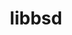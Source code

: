 ---
title: "libbsd"
layout: cache
categories: [package, develop]
meta: {"compilers": ["cce@=18.0.0", "gcc@=10.2.1", "gcc@=10.3.0", "gcc@=10.5.0", "gcc@=11.1.0", "gcc@=11.4.0", "gcc@=12.3.0", "gcc@=12.4.0", "gcc@=13.2.0", "gcc@=13.3.0", "gcc@=7.3.1", "gcc@=7.5.0", "gcc@=9.4.0", "oneapi@=2024.1.0", "oneapi@=2024.2.1"], "num_specs": 76, "num_specs_by_stack": {"aws-isc": 2, "aws-isc-aarch64": 2, "aws-pcluster-neoverse_v1": 4, "aws-pcluster-x86_64_v4": 15, "bootstrap-x86_64-linux-gnu": 4, "build_systems": 4, "data-vis-sdk": 3, "developer-tools": 1, "developer-tools-aarch64-linux-gnu": 4, "developer-tools-manylinux2014": 1, "developer-tools-x86_64_v3-linux-gnu": 4, "e4s": 3, "e4s-cray-rhel": 3, "e4s-cray-sles": 1, "e4s-neoverse-v2": 4, "e4s-neoverse_v1": 1, "e4s-oneapi": 3, "e4s-power": 1, "e4s-rocm-external": 4, "gpu-tests": 3, "hep": 4, "ml-linux-aarch64-cpu": 4, "ml-linux-aarch64-cuda": 4, "ml-linux-x86_64-cpu": 4, "ml-linux-x86_64-cuda": 4, "ml-linux-x86_64-rocm": 4, "radiuss": 4, "radiuss-aws": 4, "radiuss-aws-aarch64": 4, "root": 76, "tutorial": 8}, "oss": ["amzn2", "centos7", "rhel8", "sle_hpc15", "ubuntu18.04", "ubuntu20.04", "ubuntu22.04", "ubuntu24.04"], "platforms": ["linux"], "stacks": ["aws-isc", "aws-isc-aarch64", "aws-pcluster-neoverse_v1", "aws-pcluster-x86_64_v4", "bootstrap-x86_64-linux-gnu", "build_systems", "data-vis-sdk", "developer-tools", "developer-tools-aarch64-linux-gnu", "developer-tools-manylinux2014", "developer-tools-x86_64_v3-linux-gnu", "e4s", "e4s-cray-rhel", "e4s-cray-sles", "e4s-neoverse-v2", "e4s-neoverse_v1", "e4s-oneapi", "e4s-power", "e4s-rocm-external", "gpu-tests", "hep", "ml-linux-aarch64-cpu", "ml-linux-aarch64-cuda", "ml-linux-x86_64-cpu", "ml-linux-x86_64-cuda", "ml-linux-x86_64-rocm", "radiuss", "radiuss-aws", "radiuss-aws-aarch64", "root", "tutorial"], "targets": ["aarch64", "neoverse_v1", "neoverse_v2", "ppc64le", "x86_64_v3", "x86_64_v4"], "versions": ["0.11.7", "0.12.2"]}
spec_details: [{"compiler": "gcc@=7.3.1", "hash": "hz5qg54iicyc3ac5p2zjtioj3axdgljx", "os": "amzn2", "platform": "linux", "size": "-", "stacks": ["aws-isc-aarch64", "radiuss-aws-aarch64", "root"], "tarball": "https://binaries.spack.io/develop/build_cache/linux-amzn2-aarch64/gcc-7.3.1/libbsd-0.12.2/linux-amzn2-aarch64-gcc-7.3.1-libbsd-0.12.2-hz5qg54iicyc3ac5p2zjtioj3axdgljx.spack", "target": "aarch64", "variants": ["build_system=autotools"], "versions": ["0.12.2"]}, {"compiler": "gcc@=7.3.1", "hash": "elzelo7xj4t64o2xnqqitfrzch4v724a", "os": "amzn2", "platform": "linux", "size": "-", "stacks": ["aws-isc-aarch64", "radiuss-aws-aarch64", "root"], "tarball": "https://binaries.spack.io/develop/build_cache/linux-amzn2-aarch64/gcc-7.3.1/libbsd-0.12.2/linux-amzn2-aarch64-gcc-7.3.1-libbsd-0.12.2-elzelo7xj4t64o2xnqqitfrzch4v724a.spack", "target": "aarch64", "variants": ["build_system=autotools"], "versions": ["0.12.2"]}, {"compiler": "gcc@=7.3.1", "hash": "jhnnkrlvkd6kg7bw7wbbbncgaw5o6j5d", "os": "amzn2", "platform": "linux", "size": "-", "stacks": ["radiuss-aws-aarch64", "root"], "tarball": "https://binaries.spack.io/develop/build_cache/linux-amzn2-aarch64/gcc-7.3.1/libbsd-0.12.2/linux-amzn2-aarch64-gcc-7.3.1-libbsd-0.12.2-jhnnkrlvkd6kg7bw7wbbbncgaw5o6j5d.spack", "target": "aarch64", "variants": ["build_system=autotools"], "versions": ["0.12.2"]}, {"compiler": "gcc@=7.3.1", "hash": "avoqtqnozdxx3qmdhfmlxkkle3y3kmhe", "os": "amzn2", "platform": "linux", "size": "-", "stacks": ["radiuss-aws-aarch64", "root"], "tarball": "https://binaries.spack.io/develop/build_cache/linux-amzn2-aarch64/gcc-7.3.1/libbsd-0.12.2/linux-amzn2-aarch64-gcc-7.3.1-libbsd-0.12.2-avoqtqnozdxx3qmdhfmlxkkle3y3kmhe.spack", "target": "aarch64", "variants": ["build_system=autotools"], "versions": ["0.12.2"]}, {"compiler": "gcc@=12.4.0", "hash": "j5qub4opmj6jmh5s4caj5xhny2byqtg6", "os": "amzn2", "platform": "linux", "size": "-", "stacks": ["aws-pcluster-neoverse_v1", "root"], "tarball": "https://binaries.spack.io/develop/build_cache/linux-amzn2-neoverse_v1/gcc-12.4.0/libbsd-0.12.2/linux-amzn2-neoverse_v1-gcc-12.4.0-libbsd-0.12.2-j5qub4opmj6jmh5s4caj5xhny2byqtg6.spack", "target": "neoverse_v1", "variants": ["build_system=autotools"], "versions": ["0.12.2"]}, {"compiler": "gcc@=12.4.0", "hash": "72yzniubccwk3mj6dkihef4xsbwkgi45", "os": "amzn2", "platform": "linux", "size": "-", "stacks": ["aws-pcluster-neoverse_v1", "root"], "tarball": "https://binaries.spack.io/develop/build_cache/linux-amzn2-neoverse_v1/gcc-12.4.0/libbsd-0.12.2/linux-amzn2-neoverse_v1-gcc-12.4.0-libbsd-0.12.2-72yzniubccwk3mj6dkihef4xsbwkgi45.spack", "target": "neoverse_v1", "variants": ["build_system=autotools"], "versions": ["0.12.2"]}, {"compiler": "gcc@=12.4.0", "hash": "4iksr3mw76jujdqbi5jle5cqg2bawxfy", "os": "amzn2", "platform": "linux", "size": "-", "stacks": ["aws-pcluster-neoverse_v1", "root"], "tarball": "https://binaries.spack.io/develop/build_cache/linux-amzn2-neoverse_v1/gcc-12.4.0/libbsd-0.12.2/linux-amzn2-neoverse_v1-gcc-12.4.0-libbsd-0.12.2-4iksr3mw76jujdqbi5jle5cqg2bawxfy.spack", "target": "neoverse_v1", "variants": ["build_system=autotools"], "versions": ["0.12.2"]}, {"compiler": "gcc@=12.4.0", "hash": "yqenosxb7x3axkuegear6iw6z5lovgee", "os": "amzn2", "platform": "linux", "size": "-", "stacks": ["aws-pcluster-neoverse_v1", "root"], "tarball": "https://binaries.spack.io/develop/build_cache/linux-amzn2-neoverse_v1/gcc-12.4.0/libbsd-0.12.2/linux-amzn2-neoverse_v1-gcc-12.4.0-libbsd-0.12.2-yqenosxb7x3axkuegear6iw6z5lovgee.spack", "target": "neoverse_v1", "variants": ["build_system=autotools"], "versions": ["0.12.2"]}, {"compiler": "gcc@=12.4.0", "hash": "2samvqbankfct46r4unbb3rm4acpjrh3", "os": "amzn2", "platform": "linux", "size": "-", "stacks": ["aws-pcluster-x86_64_v4", "root"], "tarball": "https://binaries.spack.io/develop/build_cache/linux-amzn2-x86_64_v3/gcc-12.4.0/libbsd-0.12.2/linux-amzn2-x86_64_v3-gcc-12.4.0-libbsd-0.12.2-2samvqbankfct46r4unbb3rm4acpjrh3.spack", "target": "x86_64_v3", "variants": ["build_system=autotools"], "versions": ["0.12.2"]}, {"compiler": "gcc@=12.4.0", "hash": "rvj4wsdu4pjabyh76luuxvgnjfo726wu", "os": "amzn2", "platform": "linux", "size": "-", "stacks": ["aws-pcluster-x86_64_v4", "root"], "tarball": "https://binaries.spack.io/develop/build_cache/linux-amzn2-x86_64_v3/gcc-12.4.0/libbsd-0.12.2/linux-amzn2-x86_64_v3-gcc-12.4.0-libbsd-0.12.2-rvj4wsdu4pjabyh76luuxvgnjfo726wu.spack", "target": "x86_64_v3", "variants": ["build_system=autotools"], "versions": ["0.12.2"]}, {"compiler": "gcc@=12.4.0", "hash": "54jkuzear234fiowqx22mpacediixtwx", "os": "amzn2", "platform": "linux", "size": "-", "stacks": ["aws-pcluster-x86_64_v4", "root"], "tarball": "https://binaries.spack.io/develop/build_cache/linux-amzn2-x86_64_v3/gcc-12.4.0/libbsd-0.12.2/linux-amzn2-x86_64_v3-gcc-12.4.0-libbsd-0.12.2-54jkuzear234fiowqx22mpacediixtwx.spack", "target": "x86_64_v3", "variants": ["build_system=autotools"], "versions": ["0.12.2"]}, {"compiler": "gcc@=12.4.0", "hash": "vykcev7ofl6idoqspgtqufisz2ikflk3", "os": "amzn2", "platform": "linux", "size": "-", "stacks": ["aws-pcluster-x86_64_v4", "root"], "tarball": "https://binaries.spack.io/develop/build_cache/linux-amzn2-x86_64_v3/gcc-12.4.0/libbsd-0.12.2/linux-amzn2-x86_64_v3-gcc-12.4.0-libbsd-0.12.2-vykcev7ofl6idoqspgtqufisz2ikflk3.spack", "target": "x86_64_v3", "variants": ["build_system=autotools"], "versions": ["0.12.2"]}, {"compiler": "gcc@=7.3.1", "hash": "q6jr46fxi3hsuy257mlzlxvtka5ibugx", "os": "amzn2", "platform": "linux", "size": "-", "stacks": ["aws-isc", "radiuss-aws", "root"], "tarball": "https://binaries.spack.io/develop/build_cache/linux-amzn2-x86_64_v3/gcc-7.3.1/libbsd-0.12.2/linux-amzn2-x86_64_v3-gcc-7.3.1-libbsd-0.12.2-q6jr46fxi3hsuy257mlzlxvtka5ibugx.spack", "target": "x86_64_v3", "variants": ["build_system=autotools"], "versions": ["0.12.2"]}, {"compiler": "gcc@=7.3.1", "hash": "7y2nn7gda6v2g6utrmtc5r52l6m6rikm", "os": "amzn2", "platform": "linux", "size": "-", "stacks": ["aws-isc", "radiuss-aws", "root"], "tarball": "https://binaries.spack.io/develop/build_cache/linux-amzn2-x86_64_v3/gcc-7.3.1/libbsd-0.12.2/linux-amzn2-x86_64_v3-gcc-7.3.1-libbsd-0.12.2-7y2nn7gda6v2g6utrmtc5r52l6m6rikm.spack", "target": "x86_64_v3", "variants": ["build_system=autotools"], "versions": ["0.12.2"]}, {"compiler": "gcc@=7.3.1", "hash": "a4qscl2zwj3schfasr43v45kvngbh3im", "os": "amzn2", "platform": "linux", "size": "-", "stacks": ["radiuss-aws", "root"], "tarball": "https://binaries.spack.io/develop/build_cache/linux-amzn2-x86_64_v3/gcc-7.3.1/libbsd-0.12.2/linux-amzn2-x86_64_v3-gcc-7.3.1-libbsd-0.12.2-a4qscl2zwj3schfasr43v45kvngbh3im.spack", "target": "x86_64_v3", "variants": ["build_system=autotools"], "versions": ["0.12.2"]}, {"compiler": "gcc@=7.3.1", "hash": "bsu3erpcjmcgdlnwemtsg6vrdrqxlgxe", "os": "amzn2", "platform": "linux", "size": "-", "stacks": ["radiuss-aws", "root"], "tarball": "https://binaries.spack.io/develop/build_cache/linux-amzn2-x86_64_v3/gcc-7.3.1/libbsd-0.12.2/linux-amzn2-x86_64_v3-gcc-7.3.1-libbsd-0.12.2-bsu3erpcjmcgdlnwemtsg6vrdrqxlgxe.spack", "target": "x86_64_v3", "variants": ["build_system=autotools"], "versions": ["0.12.2"]}, {"compiler": "oneapi@=2024.1.0", "hash": "uhxoh3tjtd36evm7ewoyvxwvouj7fwmv", "os": "amzn2", "platform": "linux", "size": "-", "stacks": ["aws-pcluster-x86_64_v4", "root"], "tarball": "https://binaries.spack.io/develop/build_cache/linux-amzn2-x86_64_v3/oneapi-2024.1.0/libbsd-0.12.2/linux-amzn2-x86_64_v3-oneapi-2024.1.0-libbsd-0.12.2-uhxoh3tjtd36evm7ewoyvxwvouj7fwmv.spack", "target": "x86_64_v3", "variants": ["build_system=autotools"], "versions": ["0.12.2"]}, {"compiler": "oneapi@=2024.1.0", "hash": "3j3g7wzmnnypcm7x4zrfd6topgdjcm7q", "os": "amzn2", "platform": "linux", "size": "-", "stacks": ["aws-pcluster-x86_64_v4", "root"], "tarball": "https://binaries.spack.io/develop/build_cache/linux-amzn2-x86_64_v3/oneapi-2024.1.0/libbsd-0.12.2/linux-amzn2-x86_64_v3-oneapi-2024.1.0-libbsd-0.12.2-3j3g7wzmnnypcm7x4zrfd6topgdjcm7q.spack", "target": "x86_64_v3", "variants": ["build_system=autotools"], "versions": ["0.12.2"]}, {"compiler": "oneapi@=2024.1.0", "hash": "4y5li27ccsgwwkf6yyxhi47vrejydfv5", "os": "amzn2", "platform": "linux", "size": "-", "stacks": ["aws-pcluster-x86_64_v4", "root"], "tarball": "https://binaries.spack.io/develop/build_cache/linux-amzn2-x86_64_v3/oneapi-2024.1.0/libbsd-0.12.2/linux-amzn2-x86_64_v3-oneapi-2024.1.0-libbsd-0.12.2-4y5li27ccsgwwkf6yyxhi47vrejydfv5.spack", "target": "x86_64_v3", "variants": ["build_system=autotools"], "versions": ["0.12.2"]}, {"compiler": "gcc@=12.4.0", "hash": "kqixjbrffupdukfv6ud2thbwuiykilfz", "os": "amzn2", "platform": "linux", "size": "-", "stacks": ["aws-pcluster-x86_64_v4", "root"], "tarball": "https://binaries.spack.io/develop/build_cache/linux-amzn2-x86_64_v4/gcc-12.4.0/libbsd-0.12.2/linux-amzn2-x86_64_v4-gcc-12.4.0-libbsd-0.12.2-kqixjbrffupdukfv6ud2thbwuiykilfz.spack", "target": "x86_64_v4", "variants": ["build_system=autotools"], "versions": ["0.12.2"]}, {"compiler": "gcc@=12.4.0", "hash": "pxomrjegvc3xlbmrrserjfuuk7y267cq", "os": "amzn2", "platform": "linux", "size": "-", "stacks": ["aws-pcluster-x86_64_v4", "root"], "tarball": "https://binaries.spack.io/develop/build_cache/linux-amzn2-x86_64_v4/gcc-12.4.0/libbsd-0.12.2/linux-amzn2-x86_64_v4-gcc-12.4.0-libbsd-0.12.2-pxomrjegvc3xlbmrrserjfuuk7y267cq.spack", "target": "x86_64_v4", "variants": ["build_system=autotools"], "versions": ["0.12.2"]}, {"compiler": "gcc@=12.4.0", "hash": "wbggxjpgvb5lcc4dtdbbik5wnkvb6ioa", "os": "amzn2", "platform": "linux", "size": "-", "stacks": ["aws-pcluster-x86_64_v4", "root"], "tarball": "https://binaries.spack.io/develop/build_cache/linux-amzn2-x86_64_v4/gcc-12.4.0/libbsd-0.12.2/linux-amzn2-x86_64_v4-gcc-12.4.0-libbsd-0.12.2-wbggxjpgvb5lcc4dtdbbik5wnkvb6ioa.spack", "target": "x86_64_v4", "variants": ["build_system=autotools"], "versions": ["0.12.2"]}, {"compiler": "gcc@=12.4.0", "hash": "5umfglv6vx2nzkoflwitxf5u2cex7nkb", "os": "amzn2", "platform": "linux", "size": "-", "stacks": ["aws-pcluster-x86_64_v4", "root"], "tarball": "https://binaries.spack.io/develop/build_cache/linux-amzn2-x86_64_v4/gcc-12.4.0/libbsd-0.12.2/linux-amzn2-x86_64_v4-gcc-12.4.0-libbsd-0.12.2-5umfglv6vx2nzkoflwitxf5u2cex7nkb.spack", "target": "x86_64_v4", "variants": ["build_system=autotools"], "versions": ["0.12.2"]}, {"compiler": "oneapi@=2024.1.0", "hash": "pmqlowe5tdjhffblfpsqgdz6qbjmrxxw", "os": "amzn2", "platform": "linux", "size": "-", "stacks": ["aws-pcluster-x86_64_v4", "root"], "tarball": "https://binaries.spack.io/develop/build_cache/linux-amzn2-x86_64_v4/oneapi-2024.1.0/libbsd-0.12.2/linux-amzn2-x86_64_v4-oneapi-2024.1.0-libbsd-0.12.2-pmqlowe5tdjhffblfpsqgdz6qbjmrxxw.spack", "target": "x86_64_v4", "variants": ["build_system=autotools"], "versions": ["0.12.2"]}, {"compiler": "oneapi@=2024.1.0", "hash": "zyulmwcvlf5pfdn4jorik3uzqintn4sf", "os": "amzn2", "platform": "linux", "size": "-", "stacks": ["aws-pcluster-x86_64_v4", "root"], "tarball": "https://binaries.spack.io/develop/build_cache/linux-amzn2-x86_64_v4/oneapi-2024.1.0/libbsd-0.12.2/linux-amzn2-x86_64_v4-oneapi-2024.1.0-libbsd-0.12.2-zyulmwcvlf5pfdn4jorik3uzqintn4sf.spack", "target": "x86_64_v4", "variants": ["build_system=autotools"], "versions": ["0.12.2"]}, {"compiler": "oneapi@=2024.1.0", "hash": "wjgpmbeessy6ntjsgrnl532owzh74ht2", "os": "amzn2", "platform": "linux", "size": "-", "stacks": ["aws-pcluster-x86_64_v4", "root"], "tarball": "https://binaries.spack.io/develop/build_cache/linux-amzn2-x86_64_v4/oneapi-2024.1.0/libbsd-0.12.2/linux-amzn2-x86_64_v4-oneapi-2024.1.0-libbsd-0.12.2-wjgpmbeessy6ntjsgrnl532owzh74ht2.spack", "target": "x86_64_v4", "variants": ["build_system=autotools"], "versions": ["0.12.2"]}, {"compiler": "oneapi@=2024.1.0", "hash": "damkynnrxrhffgmrlae7sikeejgyg6ws", "os": "amzn2", "platform": "linux", "size": "-", "stacks": ["aws-pcluster-x86_64_v4", "root"], "tarball": "https://binaries.spack.io/develop/build_cache/linux-amzn2-x86_64_v4/oneapi-2024.1.0/libbsd-0.12.2/linux-amzn2-x86_64_v4-oneapi-2024.1.0-libbsd-0.12.2-damkynnrxrhffgmrlae7sikeejgyg6ws.spack", "target": "x86_64_v4", "variants": ["build_system=autotools"], "versions": ["0.12.2"]}, {"compiler": "gcc@=10.2.1", "hash": "b4wu35flcxpvduhy4htxrzlppidzavdx", "os": "centos7", "platform": "linux", "size": "-", "stacks": ["developer-tools-manylinux2014", "root"], "tarball": "https://binaries.spack.io/develop/build_cache/linux-centos7-x86_64_v3/gcc-10.2.1/libbsd-0.12.2/linux-centos7-x86_64_v3-gcc-10.2.1-libbsd-0.12.2-b4wu35flcxpvduhy4htxrzlppidzavdx.spack", "target": "x86_64_v3", "variants": ["build_system=autotools"], "versions": ["0.12.2"]}, {"compiler": "gcc@=10.5.0", "hash": "7qkhovzfazv4zg4qr4acogm4vvrxobzx", "os": "centos7", "platform": "linux", "size": "-", "stacks": ["developer-tools-x86_64_v3-linux-gnu", "root"], "tarball": "https://binaries.spack.io/develop/build_cache/linux-centos7-x86_64_v3/gcc-10.5.0/libbsd-0.12.2/linux-centos7-x86_64_v3-gcc-10.5.0-libbsd-0.12.2-7qkhovzfazv4zg4qr4acogm4vvrxobzx.spack", "target": "x86_64_v3", "variants": ["build_system=autotools"], "versions": ["0.12.2"]}, {"compiler": "gcc@=10.5.0", "hash": "l5awdhe7bsf5q7zejwh4hx2jpacv4lst", "os": "centos7", "platform": "linux", "size": "-", "stacks": ["developer-tools-x86_64_v3-linux-gnu", "root"], "tarball": "https://binaries.spack.io/develop/build_cache/linux-centos7-x86_64_v3/gcc-10.5.0/libbsd-0.12.2/linux-centos7-x86_64_v3-gcc-10.5.0-libbsd-0.12.2-l5awdhe7bsf5q7zejwh4hx2jpacv4lst.spack", "target": "x86_64_v3", "variants": ["build_system=autotools"], "versions": ["0.12.2"]}, {"compiler": "gcc@=10.5.0", "hash": "2yw3ewfu6jxwmb2fvh6jxxnajz4m4cm3", "os": "centos7", "platform": "linux", "size": "-", "stacks": ["developer-tools-x86_64_v3-linux-gnu", "root"], "tarball": "https://binaries.spack.io/develop/build_cache/linux-centos7-x86_64_v3/gcc-10.5.0/libbsd-0.12.2/linux-centos7-x86_64_v3-gcc-10.5.0-libbsd-0.12.2-2yw3ewfu6jxwmb2fvh6jxxnajz4m4cm3.spack", "target": "x86_64_v3", "variants": ["build_system=autotools"], "versions": ["0.12.2"]}, {"compiler": "gcc@=10.5.0", "hash": "zwx2fgqwmmgtkdle5ukeamsf2il7iagj", "os": "centos7", "platform": "linux", "size": "-", "stacks": ["developer-tools-x86_64_v3-linux-gnu", "root"], "tarball": "https://binaries.spack.io/develop/build_cache/linux-centos7-x86_64_v3/gcc-10.5.0/libbsd-0.12.2/linux-centos7-x86_64_v3-gcc-10.5.0-libbsd-0.12.2-zwx2fgqwmmgtkdle5ukeamsf2il7iagj.spack", "target": "x86_64_v3", "variants": ["build_system=autotools"], "versions": ["0.12.2"]}, {"compiler": "gcc@=13.3.0", "hash": "ni6fhzlpyrbpnflnda5xy4j27b3zulkr", "os": "rhel8", "platform": "linux", "size": "-", "stacks": ["developer-tools-aarch64-linux-gnu", "root"], "tarball": "https://binaries.spack.io/develop/build_cache/linux-rhel8-aarch64/gcc-13.3.0/libbsd-0.12.2/linux-rhel8-aarch64-gcc-13.3.0-libbsd-0.12.2-ni6fhzlpyrbpnflnda5xy4j27b3zulkr.spack", "target": "aarch64", "variants": ["build_system=autotools"], "versions": ["0.12.2"]}, {"compiler": "gcc@=13.3.0", "hash": "mgi6evan7uehbimael6njtiviasv3hts", "os": "rhel8", "platform": "linux", "size": "-", "stacks": ["developer-tools-aarch64-linux-gnu", "root"], "tarball": "https://binaries.spack.io/develop/build_cache/linux-rhel8-aarch64/gcc-13.3.0/libbsd-0.12.2/linux-rhel8-aarch64-gcc-13.3.0-libbsd-0.12.2-mgi6evan7uehbimael6njtiviasv3hts.spack", "target": "aarch64", "variants": ["build_system=autotools"], "versions": ["0.12.2"]}, {"compiler": "gcc@=13.3.0", "hash": "lgvyhbp3cgdusxdhtdb4sm44yg4fxe5n", "os": "rhel8", "platform": "linux", "size": "-", "stacks": ["developer-tools-aarch64-linux-gnu", "root"], "tarball": "https://binaries.spack.io/develop/build_cache/linux-rhel8-aarch64/gcc-13.3.0/libbsd-0.12.2/linux-rhel8-aarch64-gcc-13.3.0-libbsd-0.12.2-lgvyhbp3cgdusxdhtdb4sm44yg4fxe5n.spack", "target": "aarch64", "variants": ["build_system=autotools"], "versions": ["0.12.2"]}, {"compiler": "gcc@=13.3.0", "hash": "wauaovc5pv5bdojdv4z5jmo3w6fsdjln", "os": "rhel8", "platform": "linux", "size": "-", "stacks": ["developer-tools-aarch64-linux-gnu", "root"], "tarball": "https://binaries.spack.io/develop/build_cache/linux-rhel8-aarch64/gcc-13.3.0/libbsd-0.12.2/linux-rhel8-aarch64-gcc-13.3.0-libbsd-0.12.2-wauaovc5pv5bdojdv4z5jmo3w6fsdjln.spack", "target": "aarch64", "variants": ["build_system=autotools"], "versions": ["0.12.2"]}, {"compiler": "cce@=18.0.0", "hash": "5lz2itqk7szkvgwd5du5hiqp6jchqqkr", "os": "rhel8", "platform": "linux", "size": "-", "stacks": ["e4s-cray-rhel", "root"], "tarball": "https://binaries.spack.io/develop/build_cache/linux-rhel8-x86_64_v3/cce-18.0.0/libbsd-0.12.2/linux-rhel8-x86_64_v3-cce-18.0.0-libbsd-0.12.2-5lz2itqk7szkvgwd5du5hiqp6jchqqkr.spack", "target": "x86_64_v3", "variants": ["build_system=autotools"], "versions": ["0.12.2"]}, {"compiler": "cce@=18.0.0", "hash": "lhgnr7siaa5m2veioanl2zzzneknruou", "os": "rhel8", "platform": "linux", "size": "-", "stacks": ["e4s-cray-rhel", "root"], "tarball": "https://binaries.spack.io/develop/build_cache/linux-rhel8-x86_64_v3/cce-18.0.0/libbsd-0.12.2/linux-rhel8-x86_64_v3-cce-18.0.0-libbsd-0.12.2-lhgnr7siaa5m2veioanl2zzzneknruou.spack", "target": "x86_64_v3", "variants": ["build_system=autotools"], "versions": ["0.12.2"]}, {"compiler": "cce@=18.0.0", "hash": "ok3mm3snpwt5owx2vwo2go5b7psxvcmo", "os": "rhel8", "platform": "linux", "size": "-", "stacks": ["e4s-cray-rhel", "root"], "tarball": "https://binaries.spack.io/develop/build_cache/linux-rhel8-x86_64_v3/cce-18.0.0/libbsd-0.12.2/linux-rhel8-x86_64_v3-cce-18.0.0-libbsd-0.12.2-ok3mm3snpwt5owx2vwo2go5b7psxvcmo.spack", "target": "x86_64_v3", "variants": ["build_system=autotools"], "versions": ["0.12.2"]}, {"compiler": "gcc@=10.3.0", "hash": "s6e4s4rs5njr67b7z4vg4ptfbcowt6mo", "os": "sle_hpc15", "platform": "linux", "size": "-", "stacks": ["e4s-cray-sles", "root"], "tarball": "https://binaries.spack.io/develop/build_cache/linux-sle_hpc15-x86_64_v4/gcc-10.3.0/libbsd-0.12.2/linux-sle_hpc15-x86_64_v4-gcc-10.3.0-libbsd-0.12.2-s6e4s4rs5njr67b7z4vg4ptfbcowt6mo.spack", "target": "x86_64_v4", "variants": ["build_system=autotools"], "versions": ["0.12.2"]}, {"compiler": "gcc@=7.5.0", "hash": "tnf3s4dj6wna4wscd7kbrqu2kclonoze", "os": "ubuntu18.04", "platform": "linux", "size": "-", "stacks": ["build_systems", "radiuss", "root"], "tarball": "https://binaries.spack.io/develop/build_cache/linux-ubuntu18.04-x86_64_v3/gcc-7.5.0/libbsd-0.12.2/linux-ubuntu18.04-x86_64_v3-gcc-7.5.0-libbsd-0.12.2-tnf3s4dj6wna4wscd7kbrqu2kclonoze.spack", "target": "x86_64_v3", "variants": ["build_system=autotools"], "versions": ["0.12.2"]}, {"compiler": "gcc@=7.5.0", "hash": "xwbzoj2qy4wggfl44wrcnttzysusx3ol", "os": "ubuntu18.04", "platform": "linux", "size": "-", "stacks": ["build_systems", "radiuss", "root"], "tarball": "https://binaries.spack.io/develop/build_cache/linux-ubuntu18.04-x86_64_v3/gcc-7.5.0/libbsd-0.12.2/linux-ubuntu18.04-x86_64_v3-gcc-7.5.0-libbsd-0.12.2-xwbzoj2qy4wggfl44wrcnttzysusx3ol.spack", "target": "x86_64_v3", "variants": ["build_system=autotools"], "versions": ["0.12.2"]}, {"compiler": "gcc@=7.5.0", "hash": "6o2thnifh6wrjyf44qhsu4hvkj2scd5a", "os": "ubuntu18.04", "platform": "linux", "size": "-", "stacks": ["build_systems", "radiuss", "root"], "tarball": "https://binaries.spack.io/develop/build_cache/linux-ubuntu18.04-x86_64_v3/gcc-7.5.0/libbsd-0.12.2/linux-ubuntu18.04-x86_64_v3-gcc-7.5.0-libbsd-0.12.2-6o2thnifh6wrjyf44qhsu4hvkj2scd5a.spack", "target": "x86_64_v3", "variants": ["build_system=autotools"], "versions": ["0.12.2"]}, {"compiler": "gcc@=7.5.0", "hash": "fkwjnkra7gsyw2fpl2dfjzk2bcemv5m6", "os": "ubuntu18.04", "platform": "linux", "size": "-", "stacks": ["developer-tools", "root"], "tarball": "https://binaries.spack.io/develop/build_cache/linux-ubuntu18.04-x86_64_v3/gcc-7.5.0/libbsd-0.12.2/linux-ubuntu18.04-x86_64_v3-gcc-7.5.0-libbsd-0.12.2-fkwjnkra7gsyw2fpl2dfjzk2bcemv5m6.spack", "target": "x86_64_v3", "variants": ["build_system=autotools"], "versions": ["0.12.2"]}, {"compiler": "gcc@=7.5.0", "hash": "ybl22yhizz5crfnrsfq3nbwrctzkgrmz", "os": "ubuntu18.04", "platform": "linux", "size": "-", "stacks": ["build_systems", "radiuss", "root"], "tarball": "https://binaries.spack.io/develop/build_cache/linux-ubuntu18.04-x86_64_v3/gcc-7.5.0/libbsd-0.12.2/linux-ubuntu18.04-x86_64_v3-gcc-7.5.0-libbsd-0.12.2-ybl22yhizz5crfnrsfq3nbwrctzkgrmz.spack", "target": "x86_64_v3", "variants": ["build_system=autotools"], "versions": ["0.12.2"]}, {"compiler": "gcc@=9.4.0", "hash": "naicr5y3awwsi3fngtgsqvajhtzhdriy", "os": "ubuntu20.04", "platform": "linux", "size": "-", "stacks": ["e4s-power", "root"], "tarball": "https://binaries.spack.io/develop/build_cache/linux-ubuntu20.04-ppc64le/gcc-9.4.0/libbsd-0.12.2/linux-ubuntu20.04-ppc64le-gcc-9.4.0-libbsd-0.12.2-naicr5y3awwsi3fngtgsqvajhtzhdriy.spack", "target": "ppc64le", "variants": ["build_system=autotools"], "versions": ["0.12.2"]}, {"compiler": "gcc@=11.1.0", "hash": "2gxk25ftk4idh7prvpxyhjmhl44ebcwh", "os": "ubuntu20.04", "platform": "linux", "size": "-", "stacks": ["data-vis-sdk", "root"], "tarball": "https://binaries.spack.io/develop/build_cache/linux-ubuntu20.04-x86_64_v3/gcc-11.1.0/libbsd-0.12.2/linux-ubuntu20.04-x86_64_v3-gcc-11.1.0-libbsd-0.12.2-2gxk25ftk4idh7prvpxyhjmhl44ebcwh.spack", "target": "x86_64_v3", "variants": ["build_system=autotools"], "versions": ["0.12.2"]}, {"compiler": "gcc@=11.1.0", "hash": "bamtzsakyj25iisywim2dararwywb375", "os": "ubuntu20.04", "platform": "linux", "size": "-", "stacks": ["data-vis-sdk", "root"], "tarball": "https://binaries.spack.io/develop/build_cache/linux-ubuntu20.04-x86_64_v3/gcc-11.1.0/libbsd-0.12.2/linux-ubuntu20.04-x86_64_v3-gcc-11.1.0-libbsd-0.12.2-bamtzsakyj25iisywim2dararwywb375.spack", "target": "x86_64_v3", "variants": ["build_system=autotools"], "versions": ["0.12.2"]}, {"compiler": "gcc@=11.1.0", "hash": "ot7ornec2ba3vopdkoyljnaogei6fwjc", "os": "ubuntu20.04", "platform": "linux", "size": "-", "stacks": ["data-vis-sdk", "root"], "tarball": "https://binaries.spack.io/develop/build_cache/linux-ubuntu20.04-x86_64_v3/gcc-11.1.0/libbsd-0.12.2/linux-ubuntu20.04-x86_64_v3-gcc-11.1.0-libbsd-0.12.2-ot7ornec2ba3vopdkoyljnaogei6fwjc.spack", "target": "x86_64_v3", "variants": ["build_system=autotools"], "versions": ["0.12.2"]}, {"compiler": "gcc@=11.1.0", "hash": "7mlc5cshabvxdh4cgvj2aql735q25nnz", "os": "ubuntu20.04", "platform": "linux", "size": "-", "stacks": ["gpu-tests", "root"], "tarball": "https://binaries.spack.io/develop/build_cache/linux-ubuntu20.04-x86_64_v3/gcc-11.1.0/libbsd-0.11.7/linux-ubuntu20.04-x86_64_v3-gcc-11.1.0-libbsd-0.11.7-7mlc5cshabvxdh4cgvj2aql735q25nnz.spack", "target": "x86_64_v3", "variants": ["build_system=autotools"], "versions": ["0.11.7"]}, {"compiler": "gcc@=11.1.0", "hash": "ciat7kz2tvvkqbu6ivk4xf7iidwdanti", "os": "ubuntu20.04", "platform": "linux", "size": "-", "stacks": ["gpu-tests", "root"], "tarball": "https://binaries.spack.io/develop/build_cache/linux-ubuntu20.04-x86_64_v3/gcc-11.1.0/libbsd-0.11.7/linux-ubuntu20.04-x86_64_v3-gcc-11.1.0-libbsd-0.11.7-ciat7kz2tvvkqbu6ivk4xf7iidwdanti.spack", "target": "x86_64_v3", "variants": ["build_system=autotools"], "versions": ["0.11.7"]}, {"compiler": "gcc@=11.1.0", "hash": "u2vo2vo2remiq5it4phvdheavx2tmpm5", "os": "ubuntu20.04", "platform": "linux", "size": "-", "stacks": ["gpu-tests", "root"], "tarball": "https://binaries.spack.io/develop/build_cache/linux-ubuntu20.04-x86_64_v3/gcc-11.1.0/libbsd-0.11.7/linux-ubuntu20.04-x86_64_v3-gcc-11.1.0-libbsd-0.11.7-u2vo2vo2remiq5it4phvdheavx2tmpm5.spack", "target": "x86_64_v3", "variants": ["build_system=autotools"], "versions": ["0.11.7"]}, {"compiler": "gcc@=11.4.0", "hash": "wzukbdhfgldngohxweggufhgp4ewklne", "os": "ubuntu22.04", "platform": "linux", "size": "-", "stacks": ["e4s-neoverse_v1", "root"], "tarball": "https://binaries.spack.io/develop/build_cache/linux-ubuntu22.04-neoverse_v1/gcc-11.4.0/libbsd-0.12.2/linux-ubuntu22.04-neoverse_v1-gcc-11.4.0-libbsd-0.12.2-wzukbdhfgldngohxweggufhgp4ewklne.spack", "target": "neoverse_v1", "variants": ["build_system=autotools"], "versions": ["0.12.2"]}, {"compiler": "gcc@=11.4.0", "hash": "65noztofeiywu6pyqiq5mdjaruizohlq", "os": "ubuntu22.04", "platform": "linux", "size": "-", "stacks": ["e4s-neoverse-v2", "root"], "tarball": "https://binaries.spack.io/develop/build_cache/linux-ubuntu22.04-neoverse_v2/gcc-11.4.0/libbsd-0.12.2/linux-ubuntu22.04-neoverse_v2-gcc-11.4.0-libbsd-0.12.2-65noztofeiywu6pyqiq5mdjaruizohlq.spack", "target": "neoverse_v2", "variants": ["build_system=autotools"], "versions": ["0.12.2"]}, {"compiler": "gcc@=11.4.0", "hash": "mmihj2ytvda3hslsdczec2ddvqmhnat3", "os": "ubuntu22.04", "platform": "linux", "size": "-", "stacks": ["e4s-neoverse-v2", "root"], "tarball": "https://binaries.spack.io/develop/build_cache/linux-ubuntu22.04-neoverse_v2/gcc-11.4.0/libbsd-0.12.2/linux-ubuntu22.04-neoverse_v2-gcc-11.4.0-libbsd-0.12.2-mmihj2ytvda3hslsdczec2ddvqmhnat3.spack", "target": "neoverse_v2", "variants": ["build_system=autotools"], "versions": ["0.12.2"]}, {"compiler": "gcc@=11.4.0", "hash": "kvr7syhsdiy5odesfmsvpcq4hwat52yw", "os": "ubuntu22.04", "platform": "linux", "size": "-", "stacks": ["e4s-neoverse-v2", "root"], "tarball": "https://binaries.spack.io/develop/build_cache/linux-ubuntu22.04-neoverse_v2/gcc-11.4.0/libbsd-0.12.2/linux-ubuntu22.04-neoverse_v2-gcc-11.4.0-libbsd-0.12.2-kvr7syhsdiy5odesfmsvpcq4hwat52yw.spack", "target": "neoverse_v2", "variants": ["build_system=autotools"], "versions": ["0.12.2"]}, {"compiler": "gcc@=11.4.0", "hash": "6sux7pqwqbibb7m2myuqg4xhgklqkd2u", "os": "ubuntu22.04", "platform": "linux", "size": "-", "stacks": ["e4s-neoverse-v2", "root"], "tarball": "https://binaries.spack.io/develop/build_cache/linux-ubuntu22.04-neoverse_v2/gcc-11.4.0/libbsd-0.12.2/linux-ubuntu22.04-neoverse_v2-gcc-11.4.0-libbsd-0.12.2-6sux7pqwqbibb7m2myuqg4xhgklqkd2u.spack", "target": "neoverse_v2", "variants": ["build_system=autotools"], "versions": ["0.12.2"]}, {"compiler": "gcc@=11.4.0", "hash": "yvk2fdvenxlp6x65d4vmeo767h6ftwp7", "os": "ubuntu22.04", "platform": "linux", "size": "-", "stacks": ["e4s", "e4s-rocm-external", "hep", "root", "tutorial"], "tarball": "https://binaries.spack.io/develop/build_cache/linux-ubuntu22.04-x86_64_v3/gcc-11.4.0/libbsd-0.12.2/linux-ubuntu22.04-x86_64_v3-gcc-11.4.0-libbsd-0.12.2-yvk2fdvenxlp6x65d4vmeo767h6ftwp7.spack", "target": "x86_64_v3", "variants": ["build_system=autotools"], "versions": ["0.12.2"]}, {"compiler": "gcc@=11.4.0", "hash": "65y5lmgxzwugrwpzgozryv5fw7utc2kd", "os": "ubuntu22.04", "platform": "linux", "size": "-", "stacks": ["e4s", "e4s-rocm-external", "hep", "root", "tutorial"], "tarball": "https://binaries.spack.io/develop/build_cache/linux-ubuntu22.04-x86_64_v3/gcc-11.4.0/libbsd-0.12.2/linux-ubuntu22.04-x86_64_v3-gcc-11.4.0-libbsd-0.12.2-65y5lmgxzwugrwpzgozryv5fw7utc2kd.spack", "target": "x86_64_v3", "variants": ["build_system=autotools"], "versions": ["0.12.2"]}, {"compiler": "gcc@=11.4.0", "hash": "d5j5l5uwnysg63aazhosgotqkpzbelwp", "os": "ubuntu22.04", "platform": "linux", "size": "-", "stacks": ["e4s", "e4s-rocm-external", "hep", "root", "tutorial"], "tarball": "https://binaries.spack.io/develop/build_cache/linux-ubuntu22.04-x86_64_v3/gcc-11.4.0/libbsd-0.12.2/linux-ubuntu22.04-x86_64_v3-gcc-11.4.0-libbsd-0.12.2-d5j5l5uwnysg63aazhosgotqkpzbelwp.spack", "target": "x86_64_v3", "variants": ["build_system=autotools"], "versions": ["0.12.2"]}, {"compiler": "gcc@=11.4.0", "hash": "gdkcvdrc73wpu2esxf7fsd4pxh7t5ku2", "os": "ubuntu22.04", "platform": "linux", "size": "-", "stacks": ["e4s-rocm-external", "hep", "root", "tutorial"], "tarball": "https://binaries.spack.io/develop/build_cache/linux-ubuntu22.04-x86_64_v3/gcc-11.4.0/libbsd-0.12.2/linux-ubuntu22.04-x86_64_v3-gcc-11.4.0-libbsd-0.12.2-gdkcvdrc73wpu2esxf7fsd4pxh7t5ku2.spack", "target": "x86_64_v3", "variants": ["build_system=autotools"], "versions": ["0.12.2"]}, {"compiler": "oneapi@=2024.2.1", "hash": "t2pbjokxkpehmv5rnq4xrp2lwnz3isy2", "os": "ubuntu22.04", "platform": "linux", "size": "-", "stacks": ["e4s-oneapi", "root"], "tarball": "https://binaries.spack.io/develop/build_cache/linux-ubuntu22.04-x86_64_v3/oneapi-2024.2.1/libbsd-0.12.2/linux-ubuntu22.04-x86_64_v3-oneapi-2024.2.1-libbsd-0.12.2-t2pbjokxkpehmv5rnq4xrp2lwnz3isy2.spack", "target": "x86_64_v3", "variants": ["build_system=autotools"], "versions": ["0.12.2"]}, {"compiler": "oneapi@=2024.2.1", "hash": "kajpmuescdu6m27daianbb6k5x3rzomb", "os": "ubuntu22.04", "platform": "linux", "size": "-", "stacks": ["e4s-oneapi", "root"], "tarball": "https://binaries.spack.io/develop/build_cache/linux-ubuntu22.04-x86_64_v3/oneapi-2024.2.1/libbsd-0.12.2/linux-ubuntu22.04-x86_64_v3-oneapi-2024.2.1-libbsd-0.12.2-kajpmuescdu6m27daianbb6k5x3rzomb.spack", "target": "x86_64_v3", "variants": ["build_system=autotools"], "versions": ["0.12.2"]}, {"compiler": "oneapi@=2024.2.1", "hash": "bkisdx7azlsgo5ueckdh2qbfi5a3qjhu", "os": "ubuntu22.04", "platform": "linux", "size": "-", "stacks": ["e4s-oneapi", "root"], "tarball": "https://binaries.spack.io/develop/build_cache/linux-ubuntu22.04-x86_64_v3/oneapi-2024.2.1/libbsd-0.12.2/linux-ubuntu22.04-x86_64_v3-oneapi-2024.2.1-libbsd-0.12.2-bkisdx7azlsgo5ueckdh2qbfi5a3qjhu.spack", "target": "x86_64_v3", "variants": ["build_system=autotools"], "versions": ["0.12.2"]}, {"compiler": "gcc@=12.3.0", "hash": "7ltstt3kc3z33fxu3bdnaljc4bjntifb", "os": "ubuntu22.04", "platform": "linux", "size": "-", "stacks": ["root", "tutorial"], "tarball": "https://binaries.spack.io/develop/build_cache/linux-ubuntu22.04-x86_64_v3/gcc-12.3.0/libbsd-0.12.2/linux-ubuntu22.04-x86_64_v3-gcc-12.3.0-libbsd-0.12.2-7ltstt3kc3z33fxu3bdnaljc4bjntifb.spack", "target": "x86_64_v3", "variants": ["build_system=autotools"], "versions": ["0.12.2"]}, {"compiler": "gcc@=12.3.0", "hash": "zedbsnhvc46u7n6zpvt7rssmrqe5frje", "os": "ubuntu22.04", "platform": "linux", "size": "-", "stacks": ["root", "tutorial"], "tarball": "https://binaries.spack.io/develop/build_cache/linux-ubuntu22.04-x86_64_v3/gcc-12.3.0/libbsd-0.12.2/linux-ubuntu22.04-x86_64_v3-gcc-12.3.0-libbsd-0.12.2-zedbsnhvc46u7n6zpvt7rssmrqe5frje.spack", "target": "x86_64_v3", "variants": ["build_system=autotools"], "versions": ["0.12.2"]}, {"compiler": "gcc@=12.3.0", "hash": "y6pbfodtywaahti5ronap72qfhf6agvm", "os": "ubuntu22.04", "platform": "linux", "size": "-", "stacks": ["root", "tutorial"], "tarball": "https://binaries.spack.io/develop/build_cache/linux-ubuntu22.04-x86_64_v3/gcc-12.3.0/libbsd-0.12.2/linux-ubuntu22.04-x86_64_v3-gcc-12.3.0-libbsd-0.12.2-y6pbfodtywaahti5ronap72qfhf6agvm.spack", "target": "x86_64_v3", "variants": ["build_system=autotools"], "versions": ["0.12.2"]}, {"compiler": "gcc@=12.3.0", "hash": "sdxuv5vtiaf6qlcpy3qlza5f627ilbjm", "os": "ubuntu22.04", "platform": "linux", "size": "-", "stacks": ["root", "tutorial"], "tarball": "https://binaries.spack.io/develop/build_cache/linux-ubuntu22.04-x86_64_v3/gcc-12.3.0/libbsd-0.12.2/linux-ubuntu22.04-x86_64_v3-gcc-12.3.0-libbsd-0.12.2-sdxuv5vtiaf6qlcpy3qlza5f627ilbjm.spack", "target": "x86_64_v3", "variants": ["build_system=autotools"], "versions": ["0.12.2"]}, {"compiler": "gcc@=13.2.0", "hash": "vnzdxixb427wr6owj7lwgiqufrdkmdib", "os": "ubuntu24.04", "platform": "linux", "size": "-", "stacks": ["ml-linux-aarch64-cpu", "ml-linux-aarch64-cuda", "root"], "tarball": "https://binaries.spack.io/develop/build_cache/linux-ubuntu24.04-aarch64/gcc-13.2.0/libbsd-0.12.2/linux-ubuntu24.04-aarch64-gcc-13.2.0-libbsd-0.12.2-vnzdxixb427wr6owj7lwgiqufrdkmdib.spack", "target": "aarch64", "variants": ["build_system=autotools"], "versions": ["0.12.2"]}, {"compiler": "gcc@=13.2.0", "hash": "66xrwcottmfhsnamam3cwzbl4pufvurz", "os": "ubuntu24.04", "platform": "linux", "size": "-", "stacks": ["ml-linux-aarch64-cpu", "ml-linux-aarch64-cuda", "root"], "tarball": "https://binaries.spack.io/develop/build_cache/linux-ubuntu24.04-aarch64/gcc-13.2.0/libbsd-0.12.2/linux-ubuntu24.04-aarch64-gcc-13.2.0-libbsd-0.12.2-66xrwcottmfhsnamam3cwzbl4pufvurz.spack", "target": "aarch64", "variants": ["build_system=autotools"], "versions": ["0.12.2"]}, {"compiler": "gcc@=13.2.0", "hash": "hwpstn7n4giggd2cpzek3wn6p6vlqk53", "os": "ubuntu24.04", "platform": "linux", "size": "-", "stacks": ["ml-linux-aarch64-cpu", "ml-linux-aarch64-cuda", "root"], "tarball": "https://binaries.spack.io/develop/build_cache/linux-ubuntu24.04-aarch64/gcc-13.2.0/libbsd-0.12.2/linux-ubuntu24.04-aarch64-gcc-13.2.0-libbsd-0.12.2-hwpstn7n4giggd2cpzek3wn6p6vlqk53.spack", "target": "aarch64", "variants": ["build_system=autotools"], "versions": ["0.12.2"]}, {"compiler": "gcc@=13.2.0", "hash": "ulwrm5goi42efufj4zqjwcynfotat7xn", "os": "ubuntu24.04", "platform": "linux", "size": "-", "stacks": ["ml-linux-aarch64-cpu", "ml-linux-aarch64-cuda", "root"], "tarball": "https://binaries.spack.io/develop/build_cache/linux-ubuntu24.04-aarch64/gcc-13.2.0/libbsd-0.12.2/linux-ubuntu24.04-aarch64-gcc-13.2.0-libbsd-0.12.2-ulwrm5goi42efufj4zqjwcynfotat7xn.spack", "target": "aarch64", "variants": ["build_system=autotools"], "versions": ["0.12.2"]}, {"compiler": "gcc@=13.2.0", "hash": "5wrv6nwk2kqp3acbib4faeb42zqpikvx", "os": "ubuntu24.04", "platform": "linux", "size": "-", "stacks": ["bootstrap-x86_64-linux-gnu", "ml-linux-x86_64-cpu", "ml-linux-x86_64-cuda", "ml-linux-x86_64-rocm", "root"], "tarball": "https://binaries.spack.io/develop/build_cache/linux-ubuntu24.04-x86_64_v3/gcc-13.2.0/libbsd-0.12.2/linux-ubuntu24.04-x86_64_v3-gcc-13.2.0-libbsd-0.12.2-5wrv6nwk2kqp3acbib4faeb42zqpikvx.spack", "target": "x86_64_v3", "variants": ["build_system=autotools"], "versions": ["0.12.2"]}, {"compiler": "gcc@=13.2.0", "hash": "r6ijhrx7x2js3a5hhl5du7ql2geuiyah", "os": "ubuntu24.04", "platform": "linux", "size": "-", "stacks": ["bootstrap-x86_64-linux-gnu", "ml-linux-x86_64-cpu", "ml-linux-x86_64-cuda", "ml-linux-x86_64-rocm", "root"], "tarball": "https://binaries.spack.io/develop/build_cache/linux-ubuntu24.04-x86_64_v3/gcc-13.2.0/libbsd-0.12.2/linux-ubuntu24.04-x86_64_v3-gcc-13.2.0-libbsd-0.12.2-r6ijhrx7x2js3a5hhl5du7ql2geuiyah.spack", "target": "x86_64_v3", "variants": ["build_system=autotools"], "versions": ["0.12.2"]}, {"compiler": "gcc@=13.2.0", "hash": "5wl7jbrt3afsjwcmfebjji6dz3oqic5e", "os": "ubuntu24.04", "platform": "linux", "size": "-", "stacks": ["bootstrap-x86_64-linux-gnu", "ml-linux-x86_64-cpu", "ml-linux-x86_64-cuda", "ml-linux-x86_64-rocm", "root"], "tarball": "https://binaries.spack.io/develop/build_cache/linux-ubuntu24.04-x86_64_v3/gcc-13.2.0/libbsd-0.12.2/linux-ubuntu24.04-x86_64_v3-gcc-13.2.0-libbsd-0.12.2-5wl7jbrt3afsjwcmfebjji6dz3oqic5e.spack", "target": "x86_64_v3", "variants": ["build_system=autotools"], "versions": ["0.12.2"]}, {"compiler": "gcc@=13.2.0", "hash": "upoaweac3x4mlnrmotm4ve2gepanmaho", "os": "ubuntu24.04", "platform": "linux", "size": "-", "stacks": ["bootstrap-x86_64-linux-gnu", "ml-linux-x86_64-cpu", "ml-linux-x86_64-cuda", "ml-linux-x86_64-rocm", "root"], "tarball": "https://binaries.spack.io/develop/build_cache/linux-ubuntu24.04-x86_64_v3/gcc-13.2.0/libbsd-0.12.2/linux-ubuntu24.04-x86_64_v3-gcc-13.2.0-libbsd-0.12.2-upoaweac3x4mlnrmotm4ve2gepanmaho.spack", "target": "x86_64_v3", "variants": ["build_system=autotools"], "versions": ["0.12.2"]}]
---